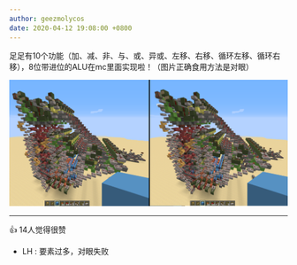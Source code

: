 ```yaml
---
author: geezmolycos
date: 2020-04-12 19:08:00 +0800
---
```


足足有10个功能（加、减、非、与、或、异或、左移、右移、循环左移、循环右移），8位带进位的ALU在mc里面实现啦！（图片正确食用方法是对眼）

![](/assets/images/qq-zone/2020-04-12-alu.png)

---
👍 14人觉得很赞

- LH : 要素过多，对眼失败
